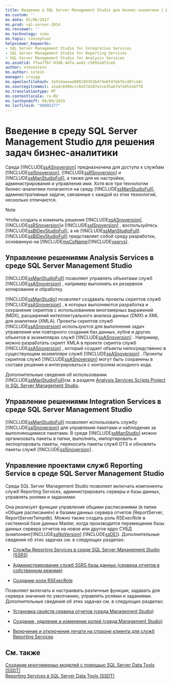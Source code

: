 ```yaml
---
title: Введение в SQL Server Management Studio для бизнес-аналитики | Документация Майкрософт
ms.custom: ''
ms.date: 03/06/2017
ms.prod: sql-server-2014
ms.reviewer: ''
ms.technology: ssms
ms.topic: conceptual
helpviewer_keywords:
- SQL Server Management Studio for Integration Services
- SQL Server Management Studio for Reporting Services
- SQL Server Management Studio for Analysis Services
ms.assetid: ffaa77b7-03d0-4d7a-aa42-c5091a4f2ceb
author: stevestein
ms.author: sstein
manager: craigg
ms.openlocfilehash: 3a914aeeae889189453b4f4e6f47ebfbcd0fc44c
ms.sourcegitcommit: a1adc6906ccc0a57d187e1ce35ab7a7a951ebff8
ms.translationtype: MT
ms.contentlocale: ru-RU
ms.lasthandoff: 08/09/2019
ms.locfileid: "68892277"
---
```

# <a name="introduction-to-sql-server-management-studio-for-business-intelligence"></a>Введение в среду SQL Server Management Studio для решения задач бизнес-аналитики
  Среда [!INCLUDE[ssASnoversion](../includes/ssasnoversion-md.md)] предназначена для доступа к службам [!INCLUDE[ssISnoversion](../includes/ssisnoversion-md.md)], [!INCLUDE[ssRSnoversion](../includes/ssrsnoversion-md.md)] и [!INCLUDE[ssManStudioFull](../includes/ssmanstudiofull-md.md)], а также для их настройки, администрирования и управления ими. Хотя все три технологии бизнес-аналитики полагаются на среду [!INCLUDE[ssManStudioFull](../includes/ssmanstudiofull-md.md)], административные задачи, связанные с каждой из этих технологий, несколько отличаются.  
  
> [!NOTE]  
>  Чтобы создать и изменить решения [!INCLUDE[ssASnoversion](../includes/ssasnoversion-md.md)], [!INCLUDE[ssRSnoversion](../includes/ssrsnoversion-md.md)]и [!INCLUDE[ssISnoversion](../includes/ssisnoversion-md.md)] , воспользуйтесь [!INCLUDE[ssBIDevStudioFull](../includes/ssbidevstudiofull-md.md)], а не [!INCLUDE[ssManStudioFull](../includes/ssmanstudiofull-md.md)]. [!INCLUDE[ssBIDevStudioFull](../includes/ssbidevstudiofull-md.md)] представляет собой среду разработки, основанную на [!INCLUDE[msCoName](../includes/msconame-md.md)][!INCLUDE[vsprvs](../includes/vsprvs-md.md)].  
  
## <a name="managing-analysis-services-solutions-using-sql-server-management-studio"></a>Управление решениями Analysis Services в среде SQL Server Management Studio  
 [!INCLUDE[ssManStudioFull](../includes/ssmanstudiofull-md.md)] позволяет управлять объектами служб [!INCLUDE[ssASnoversion](../includes/ssasnoversion-md.md)] , например выполнять их резервное копирование и обработку.  
  
 [!INCLUDE[ssManStudio](../includes/ssmanstudio-md.md)] позволяет создавать проекты скриптов служб [!INCLUDE[ssASnoversion](../includes/ssasnoversion-md.md)] , в которых выполняются разработка и сохранение скриптов с использованием многомерных выражений (MDX), расширений интеллектуального анализа данных (DMX) и XML для аналитики (XMLA). Проекты скриптов служб [!INCLUDE[ssASnoversion](../includes/ssasnoversion-md.md)] используются для выполнения задач управления или повторного создания баз данных, кубов и других объектов в экземплярах служб [!INCLUDE[ssASnoversion](../includes/ssasnoversion-md.md)] . Например, можно разработать скрипт XMLA в проекте скрипта служб [!INCLUDE[ssASnoversion](../includes/ssasnoversion-md.md)] , который создает объекты непосредственно в существующем экземпляре служб [!INCLUDE[ssASnoversion](../includes/ssasnoversion-md.md)] . Проекты скриптов служб [!INCLUDE[ssASnoversion](../includes/ssasnoversion-md.md)] могут быть сохранены в составе решения и интегрироваться с контролем исходного кода.  
  
 Дополнительные сведения об использовании [!INCLUDE[ssManStudioFull](../includes/ssmanstudiofull-md.md)]см. в разделе [Analysis Services Scripts Project in SQL Server Management Studio](https://docs.microsoft.com/analysis-services/instances/analysis-services-scripts-project-in-sql-server-management-studio).  
  
## <a name="managing-integration-services-solutions-using-sql-server-management-studio"></a>Управление решениями Integration Services в среде SQL Server Management Studio  
 [!INCLUDE[ssManStudioFull](../includes/ssmanstudiofull-md.md)] позволяет использовать службу [!INCLUDE[ssISnoversion](../includes/ssisnoversion-md.md)] для управления пакетами и наблюдения за выполняющимися пакетами. В среде [!INCLUDE[ssManStudio](../includes/ssmanstudio-md.md)] можно организовать пакеты в папки, выполнять, импортировать и экспортировать пакеты, переносить пакеты служб DTS и обновлять пакеты служб [!INCLUDE[ssISnoversion](../includes/ssisnoversion-md.md)] .  
  
## <a name="managing-reporting-services-projects-using-sql-server-management-studio"></a>Управление проектами служб Reporting Service в среде SQL Server Management Studio  
 Среда SQL Server Management Studio позволяет включать компоненты служб Reporting Services, администрировать серверы и базы данных, управлять ролями и заданиями.  
  
 Она реализует функции управления общими расписаниями (в папке «Общие расписания») и базами данных сервера отчетов (ReportServer, ReportServerTempdb). Можно также создать роль RSExecRole в системной базе данных Master, когда производится перемещение базы данных сервера отчетов на новое или другое ядро СУБД (компонент[!INCLUDE[ssNoVersion](../includes/ssnoversion-md.md)] [!INCLUDE[ssDE](../includes/ssde-md.md)]). Дополнительные сведения об этих задачах см. в следующих разделах:  
  
-   [Службы Reporting Services в среде SQL Server Management Studio (SSRS)](../reporting-services/tools/reporting-services-in-sql-server-management-studio-ssrs.md)  
  
-   [Администрирование служб SSRS базы данных &#40;сервера отчетов в собственном режиме&#41;](../reporting-services/report-server/report-server-database-ssrs-native-mode.md)  
  
-   [Создание роли RSExecRole](../reporting-services/security/create-the-rsexecrole.md)  
  
 Позволяет включать и настраивать различные функции, задавать для сервера значения по умолчанию, управлять ролями и заданиями. Дополнительные сведения об этих задачах см. в следующих разделах:  
  
-   [Установка свойств сервера отчетов (среда Management Studio)](../reporting-services/tools/set-report-server-properties-management-studio.md)  
  
-   [Создание, удаление и изменение ролей (среда Management Studio)](../reporting-services/security/role-definitions-create-delete-or-modify.md)  
  
-   [Включение и отключение печати на стороне клиента для служб Reporting Services](../reporting-services/report-server/enable-and-disable-client-side-printing-for-reporting-services.md)  
  
## <a name="see-also"></a>См. также  
 [Создание многомерных моделей с помощью SQL Server Data Tools (SSDT)](https://docs.microsoft.com/analysis-services/multidimensional-models/creating-multidimensional-models-using-sql-server-data-tools-ssdt)   
 [Reporting Services в SQL Server Data Tools &#40;SSDT&#41;](../reporting-services/tools/reporting-services-in-sql-server-data-tools-ssdt.md)  
  
  
